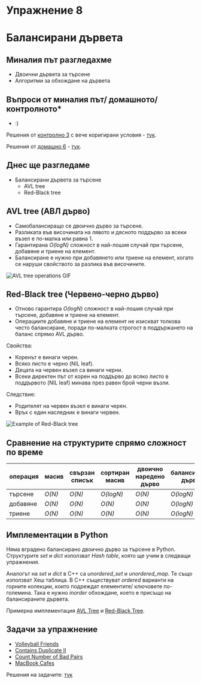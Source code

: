 # Упражнение 8

# Балансирани дървета

## Миналия път разгледахме

- Двоични дървета за търсене 
- Алгоритми за обхождане на дървета

## Въпроси от миналия път/ домашното/ контролното*

- :)

Решения от [контролно 3](https://www.hackerrank.com/contests/sda2023-2024-test3-ad)  с вече коригирани условия  - [тук](/Exams/exam_03).

Решения от [домашно 6](https://hackerrank.com/contests/sda-ad-hw-6-2023) - [тук](/Homeworks/hw_06).

## Днес ще разгледаме

- Балансирани дървета за търсене
  - AVL tree 
  - Red-Black tree 

## AVL tree (АВЛ дърво)

- Самобалансиращо се двоично дърво за търсене.
- Разликата във височината на лявото и дясното поддърво за всеки възел е по-малка или равна 1.
- Гарантирана *O(logN)* сложност в най-лошия случай при търсене, добавяне и триене на елемент.
- Балансиране е нужно при добавянето или триене на елемент, когато се наруши свойството за разлика във височините.

![AVL tree operations GIF](https://upload.wikimedia.org/wikipedia/commons/f/fd/AVL_Tree_Example.gif)

## Red-Black tree (Червено-черно дърво)

- Отново гарантира *O(logN)* сложност в най-лошия случай при търсене, добавяне и триене на елемент.
- Операциите добавяне и триене на елемент не изискват толкова често балансиране, поради по-малката строгост в поддържането на баланс спрямо AVL дърво.

Свойства:
- Коренът е винаги черен.
- Всяко листо е черно (NIL leaf).
- Децата на червен възел са винаги черни.
- Всеки директен път от корен на поддърво до всяко листо в поддървото (NIL leaf) минава през равен брой черни възли.

Следствие:
- Родителят на червен възел е винаги черен.
- Връх с един наследник е винаги червен.

![Example of Red-Black tree](https://upload.wikimedia.org/wikipedia/commons/thumb/4/41/Red-black_tree_example_with_NIL.svg/1920px-Red-black_tree_example_with_NIL.svg.png)

## Сравнение на структурите спрямо сложност по време

| операция | масив | свързан списък | сортиран масив | двоично наредено дърво | балансирано дърво |
| --- | --- | --- | --- | --- | --- |
| търсене | *O(N)* | *O(N)* | *O(logN)* |  *O(N)* | *O(logN)* |
| добавяне | *O(N)* | *O(N)* | *O(N)* |  *O(N)* | *O(logN)* |
| триене | *O(N)* | *O(N)* | *O(N)* |  *O(N)* | *O(logN)* |


## Имплементации в Python

Няма вградено балансирано двоично дърво за търсене в Python.
Структурите *set* и *dict* използват *Hash table*, която ще учим в следващи упражнения.

Аналогът на *set* и *dict* в C++ са *unordered_set* и *unordered_map*. Те също използват Хеш таблица. В C++ съществуват *ordered* варианти на горните колекции, които подреждат елементите/ ключовете по-големина. Така е нужно *inorder* обхождане, което е присъщо на балансираните дървета.

Примерна имплементация [AVL Tree](https://github.com/TheAlgorithms/Python/blob/master/data_structures/binary_tree/avl_tree.py) и [Red-Black Tree](https://github.com/TheAlgorithms/Python/blob/master/data_structures/binary_tree/red_black_tree.py).

## Задачи за упражнение

- [Volleyball Friends](https://www.hackerrank.com/contests/sda-hw-8/challenges/volleyball-friends)
- [Contains Duplicate II](https://leetcode.com/problems/contains-duplicate-ii)
- [Count Number of Bad Pairs](https://leetcode.com/problems/count-number-of-bad-pairs)
- [MacBook Cafes](https://www.hackerrank.com/contests/si-practice-7/challenges/brand-new)

Решения на задачите: [тук](https://github.com/TeogopK/SDA-solved/tree/main/Seminar/sem_08)